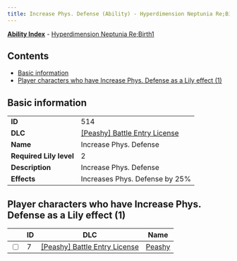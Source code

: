 ```yaml
---
title: Increase Phys. Defense (Ability) - Hyperdimension Neptunia Re;Birth1
---
```


[**Ability Index**](/neptunia/rb1/ability/index.html) - [Hyperdimension Neptunia Re;Birth1](/neptunia/rb1)

## Contents

- [Basic information](#basic-information)
- [Player characters who have Increase Phys. Defense as a Lily effect (1)](#player-characters-who-have-increase-phys-defense-as-a-lily-effect-1)

## Basic information

|   |   |
| -- | -- |
| **ID** | 514
**DLC** | [[Peashy] Battle Entry License](/neptunia/rb1/dlc/8-peashy.html)
**Name** | Increase Phys. Defense
**Required Lily level** | 2
**Description** | Increase Phys. Defense
**Effects** | Increases Phys. Defense by 25% |


## Player characters who have Increase Phys. Defense as a Lily effect (1)

|    | ID | DLC | Name |
| -- | -- | --- | ---- |
| <input type="checkbox" id="rb1-player-8-7" class="trackbox" /> | 7 | [[Peashy] Battle Entry License](/neptunia/rb1/dlc/8-peashy.html) | [Peashy](/neptunia/rb1/player/8-7-peashy.html) |
